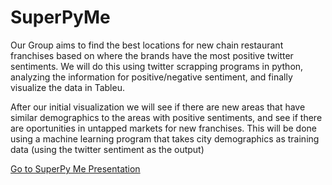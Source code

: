 # SuperPyMe

Our Group aims to find the best locations for new chain restaurant franchises based on where the brands have the most positive twitter sentiments. We will do this using twitter scrapping programs in python, analyzing the information for positive/negative sentiment, and finally visualize the data in Tableu. 

After our initial visualization we will see if there are new areas that have similar demographics to the areas with positive sentiments, and see if there are oportunities in untapped markets for new franchises. This will be done using a machine learning program that takes city demographics as training data (using the twitter sentiment as the output) 

[Go to SuperPy Me Presentation](https://docs.google.com/presentation/d/1vfYOA2tofqU7MCQUBxgiZjhukT8I4Sw-mPO6FOcHSbA/edit?usp=sharing)
